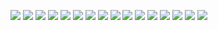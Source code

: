 ![](https://cdn.discordapp.com/attachments/970867194810490933/1073542985800761424/vlcsnap-2023-02-09-20h55m45s365.png)
![](https://cdn.discordapp.com/attachments/970867194810490933/1073542986127921152/vlcsnap-2023-02-09-20h53m55s583.png)
![](https://cdn.discordapp.com/attachments/970867194810490933/1074611450431160380/image.png)
![](https://cdn.discordapp.com/attachments/970867194810490933/1074611981702664233/image.png)
![](https://cdn.discordapp.com/attachments/970867194810490933/1083019497981608036/image.png)
![](https://cdn.discordapp.com/attachments/970867194810490933/1083019498426216498/8b46f4cf2f48bde31a2f9d621bc4cfda.jpg)
![](https://cdn.discordapp.com/attachments/970867194810490933/1083019498870800445/8fa10c5cae8aa4ec2fbab6ed373ac338.jpg)
![](https://cdn.discordapp.com/attachments/970867194810490933/1083019498635935754/8e16215ed36a0b4df4d4cbac28e35ede.jpg)
![](https://cdn.discordapp.com/attachments/970867194810490933/1083019499084722247/vdsvas.png)
![](https://media.discordapp.net/attachments/970867194810490933/1088741304281870466/FPLFcdlaIAICZR4.jpg?width=584&height=701)
![](https://media.discordapp.net/attachments/970867194810490933/1088741304529342464/FSABhoyaMAAyST6.jpg?width=526&height=701)
![](https://media.discordapp.net/attachments/970867194810490933/1094522617962168380/Quicksand_7-29_screenshot.png?width=1246&height=701)
![](https://media.discordapp.net/attachments/970867194810490933/1094522617064587314/River_mud_5-31_screenshot.png?width=1246&height=701)
![](https://media.discordapp.net/attachments/970867194810490933/1100700639736107008/OL_0-44_screenshot.png?width=1246&height=701)
![](https://media.discordapp.net/attachments/970867194810490933/1100701357691908137/Maid_and_her_mud_leg_0-3_screenshot.png?width=1246&height=701)
![](https://cdn.discordapp.com/attachments/970867194810490933/1100701815122702417/sports_wear_Nico_in_quicksand_2-33_screenshot.png)
